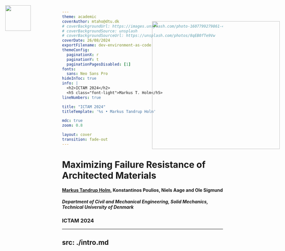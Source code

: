 ```yaml
---
theme: academic
coverAuthor: mtaho@dtu.dk
# coverBackgroundUrl: https://images.unsplash.com/photo-1607799279861-4dd421887fb3
# coverBackgroundSource: unsplash
# coverBackgroundSourceUrl: https://unsplash.com/photos/8qEB0fTe9Vw
coverDate: 26/08/2024
exportFilename: dev-environment-as-code
themeConfig:
  paginationX: r
  paginationY: t
  paginationPagesDisabled: [1]
fonts:
  sans: Neo Sans Pro
hideInToc: true
info: |
  <h2>ICTAM 2024</h2>
  <h5 class="font-light">Markus T. Holm</h5>
lineNumbers: true

title: "ICTAM 2024"
titleTemplate: '%s • Markus Tandrup Holm'

mdc: true 
zoom: 0.8

layout: cover
transition: fade-out
---
```


<head>
  <link rel="stylesheet" href="styles.css">
</head>


<h1> Maximizing Failure Resistance of Architected Materials </h1>

<h4><u> Markus Tandrup Holm</u>, Konstantinos Poulios, Niels Aage and Ole Sigmund </h4>

<h5> Department of Civil and Mechanical Engineering, Solid Mechanics, Technical University of Denmark</h5>

<p> </p> 

<h3> ICTAM 2024 </h3>

<img style="position:fixed; top:50px; left:50px; width:80px;" src="/media/DTU/DTU_logo_white.png" v-bind="props" />

<img style="position:fixed; top:100px; right:50px; width:400px;" src="/media/DTU/Villum_white.png" v-bind="props" />

<!-- 

- Optimization framework for 2D lattices
- Topology optimization
  - Inverse design method
  - Gradient based 
- What is the goal?

 -->


---
src: ./intro.md
---
